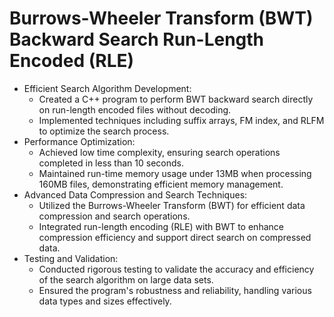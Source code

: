 # Burrows-Wheeler Transform (BWT) Backward Search Run-Length Encoded (RLE)

- Efficient Search Algorithm Development:
  - Created a C++ program to perform BWT backward search directly on run-length encoded files without decoding.
  - Implemented techniques including suffix arrays, FM index, and RLFM to optimize the search process.
- Performance Optimization:
  - Achieved low time complexity, ensuring search operations completed in less than 10 seconds.
  - Maintained run-time memory usage under 13MB when processing 160MB files, demonstrating efficient memory management.
- Advanced Data Compression and Search Techniques:
  - Utilized the Burrows-Wheeler Transform (BWT) for efficient data compression and search operations.
  - Integrated run-length encoding (RLE) with BWT to enhance compression efficiency and support direct search on compressed data.
- Testing and Validation:
  - Conducted rigorous testing to validate the accuracy and efficiency of the search algorithm on large data sets.
  - Ensured the program's robustness and reliability, handling various data types and sizes effectively.
